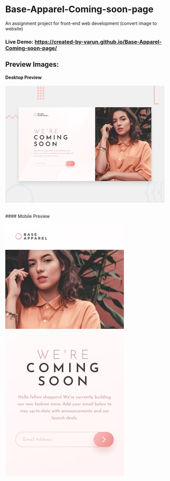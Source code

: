 # Base-Apparel-Coming-soon-page
An assignment project for front-end web development (convert image to website)

### Live Demo: https://created-by-varun.github.io/Base-Apparel-Coming-soon-page/

## Preview Images:

#### Desktop Preview

![](img/preview/desktop-preview.jpg)

<br>
#### Mobile Preview

![](img/preview/mobile-design.jpg)
